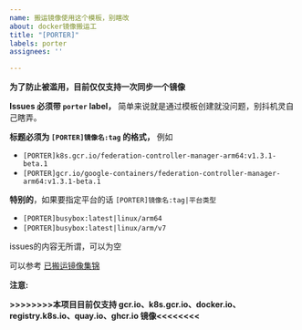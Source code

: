 ```yaml
---
name: 搬运镜像使用这个模板，别瞎改
about: docker镜像搬运工
title: "[PORTER]"
labels: porter
assignees: ''

---
```


**为了防止被滥用，目前仅仅支持一次同步一个镜像**

**Issues 必须带 `porter` label，** 简单来说就是通过模板创建就没问题，别抖机灵自己瞎弄。

**标题必须为 `[PORTER]镜像名:tag` 的格式，** 例如
- `[PORTER]k8s.gcr.io/federation-controller-manager-arm64:v1.3.1-beta.1`
- `[PORTER]gcr.io/google-containers/federation-controller-manager-arm64:v1.3.1-beta.1`

**特别的**，如果要指定平台的话 `[PORTER]镜像名:tag|平台类型`
- `[PORTER]busybox:latest|linux/arm64`
- `[PORTER]busybox:latest|linux/arm/v7`

issues的内容无所谓，可以为空

可以参考 [已搬运镜像集锦](https://github.com/anjia0532/gcr.io_mirror/issues?q=is%3Aissue+label%3Aporter+)

**注意:**

**>>>>>>>>本项目目前仅支持 gcr.io、k8s.gcr.io、docker.io、registry.k8s.io、quay.io、ghcr.io 镜像<<<<<<<<**